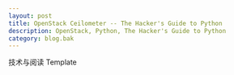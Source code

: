 ```yaml
---
layout: post
title: OpenStack Ceilometer -- The Hacker's Guide to Python
description: OpenStack, Python, The Hacker's Guide to Python
category: blog.bak
---
```


技术与阅读 Template
